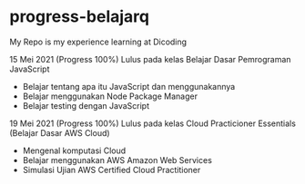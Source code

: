 # progress-belajarq
My Repo is my experience learning at Dicoding

15 Mei 2021 (Progress 100%)
Lulus pada kelas Belajar Dasar Pemrograman JavaScript
- Belajar tentang apa itu JavaScript dan menggunakannya
- Belajar menggunakan Node Package Manager
- Belajar testing dengan JavaScript

19 Mei 2021 (Progress 100%)
Lulus pada kelas Cloud Practicioner Essentials (Belajar Dasar AWS Cloud)
- Mengenal komputasi Cloud
- Belajar menggunakan AWS Amazon Web Services
- Simulasi Ujian AWS Certified Cloud Practitioner
